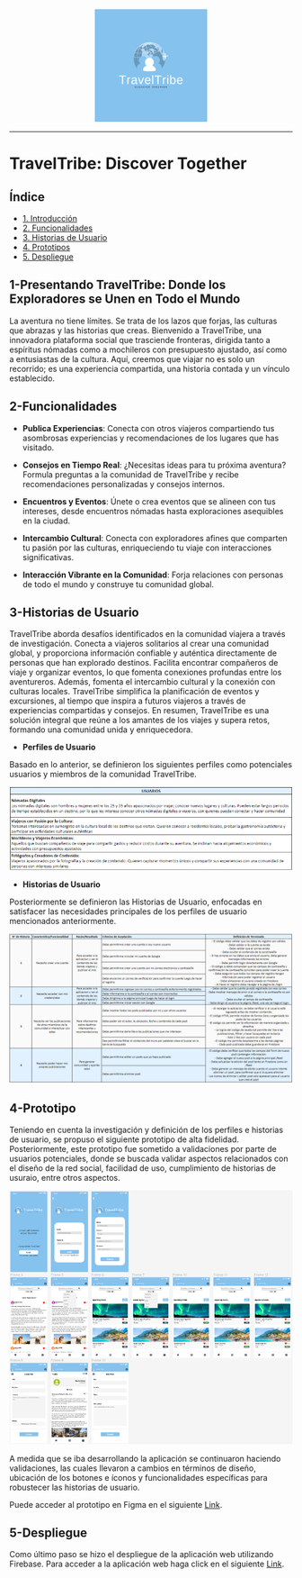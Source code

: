 <div align="center">
  <img src="./src/assets/logo 2.png" width="200px" alt="logo 2">
</div>

---

# TravelTribe: Discover Together

## Índice

* [1. Introducción](#1-presentando-traveltribe-donde-los-exploradores-se-unen-en-todo-el-mundo)
* [2. Funcionalidades](#2-funcionalidades)
* [3. Historias de Usuario](#3-historias-de-usuario)
* [4. Prototipos](#4-prototipos)
* [5. Despliegue](#5-despliegue)

## 1-Presentando TravelTribe: Donde los Exploradores se Unen en Todo el Mundo

La aventura no tiene límites. Se trata de los lazos que forjas, las culturas que abrazas y las historias que creas. Bienvenido a TravelTribe, una innovadora plataforma social que trasciende fronteras, dirigida tanto a espíritus nómadas como a mochileros con presupuesto ajustado, así como a entusiastas de la cultura. Aquí, creemos que viajar no es solo un recorrido; es una experiencia compartida, una historia contada y un vínculo establecido.


## 2-Funcionalidades

- **Publica Experiencias**: Conecta con otros viajeros compartiendo tus asombrosas experiencias y recomendaciones de los lugares que has visitado.

- **Consejos en Tiempo Real**: ¿Necesitas ideas para tu próxima aventura? Formula preguntas a la comunidad de TravelTribe y recibe recomendaciones personalizadas y consejos internos.

- **Encuentros y Eventos**: Únete o crea eventos que se alineen con tus intereses, desde encuentros nómadas hasta exploraciones asequibles en la ciudad.

- **Intercambio Cultural**: Conecta con exploradores afines que comparten tu pasión por las culturas, enriqueciendo tu viaje con interacciones significativas.

- **Interacción Vibrante en la Comunidad**: Forja relaciones con personas de todo el mundo y construye tu comunidad global.


## 3-Historias de Usuario

TravelTribe aborda desafíos identificados en la comunidad viajera a través de investigación. Conecta a viajeros solitarios al crear una comunidad global, y proporciona información confiable y auténtica directamente de personas que han explorado destinos. Facilita encontrar compañeros de viaje y organizar eventos, lo que fomenta conexiones profundas entre los aventureros. Además, fomenta el intercambio cultural y la conexión con culturas locales. TravelTribe simplifica la planificación de eventos y excursiones, al tiempo que inspira a futuros viajeros a través de experiencias compartidas y consejos. En resumen, TravelTribe es una solución integral que reúne a los amantes de los viajes y supera retos, formando una comunidad unida y enriquecedora.

- **Perfiles de Usuario**

Basado en lo anterior, se definieron los siguientes perfiles como potenciales usuarios y miembros de la comunidad TravelTribe.

<img src="./src/assets/UsuariosTT.png" alt="UsuariosTT">

- **Historias de Usuario**

Posteriormente se definieron las Historias de Usuario, enfocadas en satisfacer las necesidades principales de los perfiles de usuario mencionados anteriormente.

<img src="./src/assets/HDU.png" alt="HDU">


## 4-Prototipo

Teniendo en cuenta la investigación y definición de los perfiles e historias de usuario, se propuso el siguiente prototipo de alta fidelidad. Posteriormente, este prototipo fue sometido a validaciones por parte de usuarios potenciales, donde se buscada validar aspectos relacionados con el diseño de la red social, facilidad de uso, cumplimiento de historias de usuraio, entre otros aspectos.

<img src="./src/assets/Prototipo.png" alt="HDU">

A medida que se iba desarrollando la aplicación se continuaron haciendo validaciones, las cuales llevaron a cambios en términos de diseño, ubicación de los botones e íconos y funcionalidades específicas para robustecer las historias de usuario.

Puede acceder al prototipo en Figma en el siguiente [Link](https://www.figma.com/proto/wgnxhHGcfCxJDsFJrFUUIy/Mobile-Prototype?type=design&node-id=2-3&t=vKeKAM2ecOGhGF6x-0&scaling=scale-down&page-id=0%3A1&starting-point-node-id=2%3A3).

## 5-Despliegue

Como último paso se hizo el despliegue de la aplicación web utilizando Firebase. Para acceder a la aplicación web haga click en el siguiente [Link](https://traveltribe-27207.web.app/).